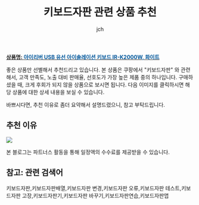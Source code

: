 ﻿---
layout: post
title: "키보드자판 관련 상품 추천"
author: jch
categories: [가전제품]
tags:
  [
    키보드자판,
    키보드자판배열,
    키보드자판 변경,
    키보드자판 오류,
    키보드자판 테스트,
    키보드자판 고장,
    키보드자판기,
    키보드자판 바꾸기,
    키보드자판연습,
    키보드자판앱,
  ]
image: https://static.coupangcdn.com/image/retail/images/2017/07/26/14/2/11352ba5-1ad4-4183-ae30-5a85ae73c2bb.jpg
description: "쿠팡에서 키보드자판 관련 상품으로 가장 고객 선호도가 높은 제품 중 하나입니다."
---

<a href="https://link.coupang.com/re/AFFSDP?lptag=AF7868842&pageKey=28762653&itemId=110392269&vendorItemId=3215307506&traceid=V0-153-bf7d5adbe1184c58"><b>상품명: <font color='#01579B'>아이리버 USB 유선 아이솔레이션 키보드 IR-K2000W, 화이트</font></b></a>

좋은 상품만 선별해서 추천드리고 있습니다.
본 상품은 쿠팡에서 "키보드자판" 와 관련해서, 고객 만족도, 노출 대비 판매율, 선호도가 가장 높은 제품 중의 하나입니다.
구매하셨을 때, 크게 후회가 되지 않을 상품으로 보시면 됩니다.
다음 이미지를 클릭하시면 해당 상품에 대한 상세 내용을 보실 수 있습니다.

바쁘시다면, 추천 이유로 좀더 요약해서 설명드렸으니, 참고 부탁드립니다.

## 추천 이유

<a href="https://link.coupang.com/re/AFFSDP?lptag=AF7868842&pageKey=28762653&itemId=110392269&vendorItemId=3215307506&traceid=V0-153-bf7d5adbe1184c58"><img src="https://thumbnail7.coupangcdn.com/thumbnails/remote/q89/image/product/content/vendorItem/2019/02/27/110392269/d4b50038-37b0-4c49-88aa-d5765f3aa99a.jpg"></a>

본 블로그는 파트너스 활동을 통해 일정액의 수수료를 제공받을 수 있습니다.

## 참고: 관련 검색어

키보드자판,키보드자판배열,키보드자판 변경,키보드자판 오류,키보드자판 테스트,키보드자판 고장,키보드자판기,키보드자판 바꾸기,키보드자판연습,키보드자판앱
